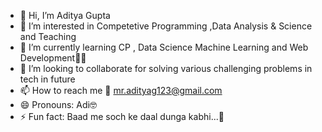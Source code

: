 - 👋 Hi, I’m Aditya Gupta
- 👀 I’m interested in Competetive Programming ,Data Analysis & Science and Teaching
- 🌱 I’m currently learning CP , Data Science Machine Learning and Web Development🧑‍💻
- 💞️ I’m looking to collaborate for solving various challenging problems in tech in future
- 📫 How to reach me 📧 mr.adityag123@gmail.com 
- 😄 Pronouns: Adi🤓
- ⚡ Fun fact: Baad me soch ke daal dunga kabhi...🤔

<!---
Adityag0243/Adityag0243 is a ✨ special ✨ repository because its `README.md` (this file) appears on your GitHub profile.
You can click the Preview link to take a look at your changes.
--->
